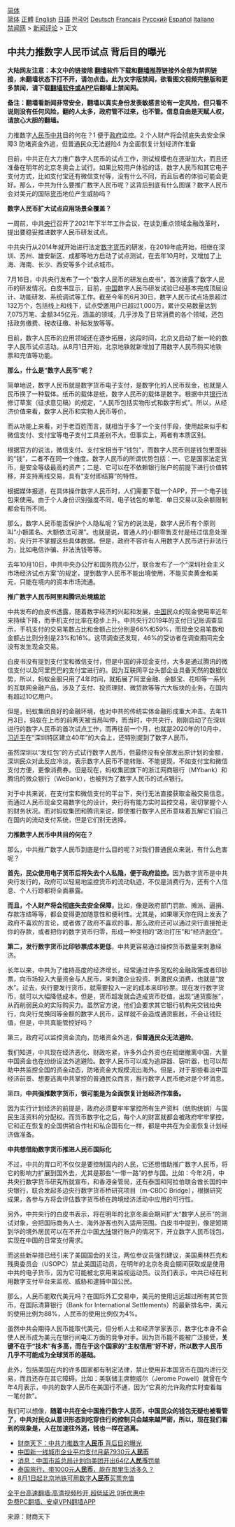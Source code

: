  <!-- 面包屑导航 --> <div class="breadcrumb"><!-- GTranslate: https://gtranslate.io/ -->  <div class="switcher notranslate">  <div class="selected">  <a href="#" onclick="return false;"> 简体</a>  </div>  <div class="option">  <a href="https://www.bannedbook.org" onclick="doGTranslate('zh-CN|zh-CN');jQuery('div.switcher div.selected a').html(jQuery(this).html());return false;" title="简体中文" class="nturl selected"> 简体</a>  <a href="https://www.bannedbook.org/zh-tw/" onclick="doGTranslate('zh-CN|zh-TW');jQuery('div.switcher div.selected a').html(jQuery(this).html());return false;" title="繁體中文" class="nturl"> 正體</a>  <a href="https://www.bannedbook.org/en/" onclick="doGTranslate('zh-CN|en');jQuery('div.switcher div.selected a').html(jQuery(this).html());return false;" title="English" class="nturl"> English</a>  <a href="https://www.bannedbook.org/ja/" onclick="doGTranslate('zh-CN|ja');jQuery('div.switcher div.selected a').html(jQuery(this).html());return false;" title="日本語" class="nturl"> 日語</a>  <a href="https://www.bannedbook.org/ko/" onclick="doGTranslate('zh-CN|ko');jQuery('div.switcher div.selected a').html(jQuery(this).html());return false;" title="한국어" class="nturl"> 한국어</a>  <a href="https://www.bannedbook.org/de/" onclick="doGTranslate('zh-CN|de');jQuery('div.switcher div.selected a').html(jQuery(this).html());return false;" title="Deutsch" class="nturl"> Deutsch</a>  <a href="https://www.bannedbook.org/fr/" onclick="doGTranslate('zh-CN|fr');jQuery('div.switcher div.selected a').html(jQuery(this).html());return false;" title="Français" class="nturl"> Français</a>  <a href="https://www.bannedbook.org/ru/" onclick="doGTranslate('zh-CN|ru');jQuery('div.switcher div.selected a').html(jQuery(this).html());return false;" title="Русский" class="nturl"> Русский</a>  <a href="https://www.bannedbook.org/es/" onclick="doGTranslate('zh-CN|es');jQuery('div.switcher div.selected a').html(jQuery(this).html());return false;" title="Español" class="nturl"> Español</a>  <a href="https://www.bannedbook.org/it/" onclick="doGTranslate('zh-CN|it');jQuery('div.switcher div.selected a').html(jQuery(this).html());return false;" title="Italiano" class="nturl"> Italiano</a>  </div>  </div>      <div class='breadcrumb-sub'><!-- Breadcrumb NavXT 6.3.0 --> <a href="https://www.bannedbook.org/" class="home">禁闻网</a> &gt; <a href="https://www.bannedbook.org/bnews/comments/" class="category">新闻评论</a> &gt; 正文</div></div><h2>中共力推数字人民币试点 背后目的曝光</h2> <p class="notice"><b>大陆网友注意：本文中的链接除 <a href="https://github.com/bannedbook/fanqiang" >翻墙</a>软件下载和<a href="https://github.com/killgcd/justmysocks/blob/master/README.md">翻墙推荐</a>链接外全部为禁网链接，未翻墙状态下打不开，请勿点击。此为文字版禁闻，欲看图文视频完整版和更多禁闻，请下载<a href="https://github.com/bannedbook/fanqiang">翻墙软件或APP</a>后翻墙上禁闻网。</p><p>备注：翻墙看新闻非常安全，翻墙以真实身份发表敏感言论有一定风险，但只看不说则没有任何风险，翻的人太多，政府管不过来，也不管。信息自由是天赋人权，请放心大胆的翻墙。</b></p>  <div class="entry"> <p id="summary">力推数字<a href="https://www.bannedbook.org/bnews/tag/%e4%ba%ba%e6%b0%91%e5%b8%81/" class="st_tag internal_tag" rel="tag" title="标签 人民币 下的日志">人民币</a><a href="https://www.bannedbook.org/bnews/tag/%e4%b8%ad%e5%85%b1/" class="st_tag internal_tag" rel="tag" title="标签 中共 下的日志">中共</a>目的何在？1 便于<a href="https://www.bannedbook.org/bnews/tag/%e6%94%bf%e5%ba%9c/" class="st_tag internal_tag" rel="tag" title="标签 政府 下的日志">政府</a>监控。2 个人财产将会彻底失去安全保障3 防堵资金外逃，但普通民众无法避险4 为全面恢复计划经济作准备</p> <p>目前，中共正在大力推广数字人民币的试点工作，测试规模也在逐渐加大，而且还准备在明年的北京冬奥会上试行。如果比较用户体验的话，数字人民币和其它电子支付方式，比如支付宝还有微信支付等，没有什么不同，而且后者的体验可能会更好。那么，中共为什么要推广数字人民币呢？这背后到底有什么图谋？数字人民币会对美元的国际<a href="https://www.bannedbook.org/bnews/tag/%E8%B4%A7%E5%B8%81/" class="st_tag internal_tag" rel="tag" title="标签 货币 下的日志">货币</a>地位产生威胁吗？</p> <p><strong>数字人民币扩大试点应用场景全覆盖？</strong></p> <p>一周前，中共<a href="https://www.bannedbook.org/bnews/tag/%e5%a4%ae%e8%a1%8c/" class="st_tag internal_tag" rel="tag" title="标签 央行 下的日志">央行</a>召开了2021年下半年工作会议，在谈到重点领域金融改革时，提出要稳妥推进数字人民币研发试点。</p> <p>中共央行从2014年就开始进行法定<a href="https://www.bannedbook.org/bnews/tag/%E6%95%B0%E5%AD%97%E8%B4%A7%E5%B8%81/" class="st_tag internal_tag" rel="tag" title="标签 数字货币 下的日志">数字货币</a>的研发，在2019年底开始，相继在深圳、苏州、雄安新区、成都等地方启动了试点测试，在去年10月时，又增加了上海、海南、长沙、西安等多个试点城市。</p> <p>7月16日，中共央行发布了一个“数字人民币的研发白皮书”，首次披露了数字人民币的研发情况。白皮书显示，目前，<span class='wp_keywordlink_affiliate'><a href="https://www.bannedbook.org/" title="中国" target="_blank">中国</a></span>数字人民币研发试验已经基本完成顶层设计、功能研发、系统调试等工作。截至今年的6月30日，数字人民币试点场景超过132万个，包括线上和线下，试点受邀用户已超过1,000万，累计交易数量达到7,075万笔、金额345亿元，涵盖的领域，几乎涉及了日常消费的各个领域，还包括政务缴费、税收征缴、补贴发放等等。</p> <p>目前，数字人民币的应用领域还在逐步拓展，这段时间，北京又启动了新一轮的数字人民币试点活动。从8月1日开始，北京地铁就新增加了用数字人民币购买地铁票和充值等功能。</p> <p><strong>那么，什么是“数字人民币”呢？</strong></p> <p>简单地说，数字人民币就是数字货币电子支付，是数字化的人民币现金，也就是人民币换了一种载体。纸币的载体是纸，数字人民币的载体是数字。根据中共<a href="https://www.bannedbook.org/bnews/tag/%e9%93%b6%e8%a1%8c/" class="st_tag internal_tag" rel="tag" title="标签 银行 下的日志">银行</a>法修订草案（征求意见稿）的规定，“人民币包括实物形式和数字形式”。所以，从经济价值来看，数字人民币和实物人民币等价。</p> <p>而从功能上来看，对于老百姓而言，就相当于多了一个支付手段，使用起来似乎和微信支付、支付宝等电子支付工具差别不大。但事实上，两者有本质区别。</p>  <p>根据官方的说法，微信支付、支付宝相当于“钱包”，而数字人民币则是钱包里面装的“钱”，二者不在同一个维度。数字人民币的所谓优势包括：一、它是国家法定货币，是安全等级最高的资产；二是、它可以在不依赖银行账户的前提下进行价值转移，并支持离线交易，具有“支付即结算”的特性。</p> <p>根据媒体报道，在具体操作数字人民币时，人们需要下载一个APP，开一个电子钱包来使用。由于个人身份识别强度不同，电子钱包的单笔、单日交易以及余额限制都会有所不同。</p> <p>那么，数字人民币能否保护个人隐私呢？官方的说法是，数字人民币有个原则叫“小额匿名、大额依法可溯”。也就是说，普通人的小额零售支付是经过信息处理的，央行并不掌握这些具体数据。但是，政府不容许有人用数字人民币进行非法行为，比如电信诈骗、非法洗钱等等。</p> <p>去年10月10日，中共中央办公厅和国务院办公厅，联合发布了一个“深圳社会主义市场经济试点方案”的规定，提到数字人民币不能出境使用，不能买卖黄金和美元，只能在境内的资本市场流通。</p> <p><strong>推广数字人民币阿里和腾讯处境尴尬</strong></p> <p>中共发布的白皮书透露，随着数字经济的兴起和发展，<a href="https://www.bannedbook.org/bnews/tag/%E4%B8%AD%E5%9B%BD/" class="st_tag internal_tag" rel="tag" title="标签 中国 下的日志">中国</a>民众的现金使用率近年来持续下降，而手机支付比率在稳步上升。中共央行2019年的支付日记账调查显示，手机支付的交易笔数占比和金额占比分别是66%和59%，而现金交易笔数和金额占比则分别是23%和16%。这项调查还发现，46%的受访者在调查期间完全没有发生现金交易。</p> <p>白皮书没有提到支付宝和微信支付，但是中国的非现金支付，大多是通过腾讯的微信支付以及阿里巴巴的支付宝进行的。因为互联网平台头部企业具备天然的数据优势，所以，蚂蚁金服只用了4年时间，就拓展了阿里金融、余额宝、花呗等一系列的互联网金融产品，涉及了支付、投资理财、微贷款等等六大板块的业务，在国内有超过10亿用户。</p> <p>但是，蚂蚁集团良好的金融环境，也对中共的传统实体金融形成重大冲击。去年11月3日，蚂蚁在上市的前两天被当局叫停，而当时，中共央行，刚刚启动了在深圳进行的数字人民币的首次试点工作，而再往前一个月，也就是2020年的10月中，<a href="https://www.bannedbook.org/bnews/tag/%e4%b9%a0%e8%bf%91%e5%b9%b3/" class="st_tag internal_tag" rel="tag" title="标签 习近平 下的日志">习近平</a>在“深圳特区建立40年”的大会上，还特别提到了数字人民币。</p> <p>虽然深圳以“发红包”的方式试行数字人民币，但最终没有全部发出原计划的金额，深圳民众对此反应冷淡，表示数字人民币不能转账、不能提现，不如支付宝和微信支付方便，更像消费券。但是现在，蚂蚁集团旗下的浙江网商银行（MYbank）和腾讯的微众银行（WeBank），也被列为了数字人民币的试点银行。</p> <p>对于中共来说，在支付宝和微信支付的平台下，央行无法直接获取金融交易信息，而通过人民币现金交易数字化的设计，央行将有能力实时监控交易，密切掌握个人的财务状况。而对蚂蚁集团和腾讯来说，即使推行数字人民币意味着瓦解它们自己在国内的流动支付系统，但是它们别无选择。</p>  <p><strong>力推数字人民币中共目的何在？</strong></p> <p>那么，中共推广数字人民币到底是什么目的呢？对我们普通民众来说，有什么危害呢？</p> <p><strong>首先，民众使用电子货币后将失去个人私隐，便于政府监控。</strong>因为数字货币是中共央行发行的，政府可以轻易地监控货币的流动轨迹，不仅是消费行为，还有个人信息、个人行踪都将全面暴露。</p> <p><strong>而且，个人财产将会彻底失去安全保障，</strong>比如，像是政府部门罚款、摊派、逼捐、存款冻结等等，都会变得更加随意性和便利性。尤其是，如果哪天你在网上发表了政府不喜欢的言论，或者做了政府不喜欢的事，那么政府还可以通过央行直接抢走你的存款，或者把你的数字货币归零，形成一种变相的“政治打压”和“经济<span class='wp_keywordlink'><a href="https://www.bannedbook.org/forum2/topic21.html" title="《剥夺》 黄建民 著" target="_blank">剥夺</a></span>”。</p> <p><strong>第二，发行数字货币比印钞票成本更低</strong>，中共更容易通过操控货币数量来刺激经济。</p> <p>长年以来，中共为了维持高度的经济增长，经常通过许多宽松的金融政策或者印钞票，向市场投入大量资金与人民币，来刺激企业投资、刺激民众消费，也就是“放水”。过去，央行要发行货币，就需要投入一定的成本来印钞票。现在发行数字货币，就可以大幅降低成本。但是，货币超发就会造成货币贬值，出现“通货膨胀”，从而削弱民众的实际购买力。虽然官方说，他们会要求其它银行机构先交钱给央行，向央行兑换同等金额的数字人民币，这样就不会造成通货膨胀，不会让钱贬值，但是，中共真能管控好吗？</p> <p>第三，政府可以监控资金流向，防堵资金外逃，<strong>但普通民众无法避险</strong>。</p> <p>我们知道，中共现在经济恶化、财政吃紧，许多外企外资也在相继撤离中国，大量中国资金也在纷纷设法外逃避险。数字人民币可以成为追踪器、窃听器，也可以帮助中共监控全国的资金动态，防堵资金大规模流出海外。但是，对于那些看淡中国经济前景、想要逃离中共掌控的普通民众而言，推行数字人民币绝对是个坏消息。</p> <p>第四，<strong>中共强推数字货币，很可能是为全面恢复计划经济作准备。</strong></p> <p>因为实行计划经济的前提是，政府必须要牢牢掌控所有生产资料（统购统销）与国民生活资料的分配权。而货币数字化之后，每个人的财富就都会被政府牢牢掌控，它和正在恢复的全国供销合作社和私企国有化一样，都是中共在为全面恢复计划经济做准备。</p>  <p><strong>中共想借助数字货币推进人民币国际化</strong></p> <p>不过，中共的胃口可不仅仅是要控制国内的人民，它还想借助推广数字人民币，将它的影响力扩展到国外去，尤其是那些“一带一路”的参与国。比如：今年2月，中共央行数字货币研究所就宣布，和香港金管局，还有泰国和阿拉伯联合酋长国的中央银行，联合发起多边央行数字货币桥研究项目（m-CBDC Bridge），根据研究成果，各参与方将会评估数字货币桥在跨境经济活动中应用的可行性。</p> <p>另外，中共央行的白皮书表示，将在明年的北京冬奥会期间扩大“数字人民币”的测试对象，会把国际商务人士、海外游客也列入适用范围。白皮书中提到，像是短期到华的境外居民可以在不开立中国<span class='wp_keywordlink_affiliate'><a href="https://www.bannedbook.org/" title="大陆" target="_blank">大陆</a></span>银行账户的情况下，开立数字人民币钱包，实现在中国的日常支付需求。</p> <p>而这些新举措已经引来了美国国会的关注，两位参议员强烈建议，美国奥林匹克和残奥委员会（USOPC）禁止美国运动员，在明年的北京冬奥会期间获取或是使用中共的电子货币，因为它可能被北京用来监视运动员。议员们表示，中共已经在利用数字支付平台来监视、威胁和逮捕中国公民。</p> <p>那么，人民币能取代美元吗？在国际外汇交易中，美元的使用远远超过所有其它货币，在国际清算银行（Bank for International Settlements）的最新排名中，美元的使用比例为88%，人民币的使用比例仅为4%。</p> <p>虽然中共会期待人民币能取代美元，但分析人士和经济学家表示，数字化本身不会使人民币成为美元在银行间电汇方面的竞争对手。因为货币能不能被广泛接受，<strong>关键不在于“技术”有多高，而在于这个国家的“主权信用”好不好，所以数字人民币几乎不可能成为全球货币的基础。</strong></p> <p>此外，包括美国在内的许多国家都有制定法律，禁止使用非本国货币在国内进行交易，而且还存在其它障碍。比如：美联储主席鲍威尔（Jerome Powell）就曾在今年4月表示，中共的数字人民币在美国行不通，因为“它真的允许政府实时查看每一笔付款”。</p> <p>我们可以想像，<strong>随着中共在全中国推行数字人民币，中国民众的钱包无疑也被看管了，中共对民众从意识形态到吃穿住行的控制只会越来越严密，所以，现在我们看到的现象是，人在加速往外逃，钱也一样在逃离。</strong></p> <ul class='op-related-articles' title='相关阅读'> <li><a href='https://www.bannedbook.org/bnews/cnnews/20210814/1606137.html' target='_blank'>财商天下：中共力推数字<b>人民币</b> 背后目的曝光</a></li> <li><a href='https://www.bannedbook.org/bnews/baitai/20210812/1605215.html' target='_blank'>中国新一线城市企业平均支付月薪7930元<b>人民币</b></a></li> <li><a href='https://www.bannedbook.org/bnews/baitai/20210806/1601500.html' target='_blank'>消息：中国市监总局计划向美团开出64亿<b>人民币</b>罚单</a></li> <li><a href='https://www.bannedbook.org/bnews/funmedia/20210805/1600598.html' target='_blank'>泰国旅行，带1000元<b>人民币</b>，能在那里生活多久？</a></li> <li><a href='https://www.bannedbook.org/bnews/baitai/20210801/1598196.html' target='_blank'>8月1日起北京地铁可用数字<b>人民币</b>买票充值</a></li> </ul> <p class="texttj"> <a href="https://github.com/bannedbook/fanqiang/wiki/V2ray%E6%9C%BA%E5%9C%BA" target="_blank">全平台高速翻墙:高清视频秒开,超低延迟,9折优惠中</a><br/> <a href="https://github.com/bannedbook/fanqiang/wiki/%E7%A6%81%E9%97%BB%E7%BD%91%E5%AE%89%E5%8D%93%E7%BF%BB%E5%A2%99%E6%96%B0%E9%97%BBAPP" target="_blank">免费PC翻墙、安卓VPN翻墙APP</a></p><p> 来源：财商天下 </p> <a name='sharetosocial'></a>  <div style="margin-bottom:5px;padding-bottom:5px;clear:both"> <div id="archive-pix-1" class="banner-ads"> <!-- AuctionX Display platform tag START --> <div id="26318x728x90x621x_ADSLOT2" clicktrack="%%CLICK_URL_ESC%%"></div> <!-- AuctionX Display platform tag END --> </div> <div id="archive-pix-2" class="banner-ads"> <!-- AuctionX Display platform tag START --> <div id="26315x300x250x621x_ADSLOT2" clicktrack="%%CLICK_URL_ESC%%"></div> <!-- AuctionX Display platform tag END --> </div> </div>  <div id="archive-pix-1" class="banner-ads"> <!-- AuctionX Display platform tag START --> <div id="26318x728x90x621x_ADSLOT3" clicktrack="%%CLICK_URL_ESC%%"></div> <!-- AuctionX Display platform tag END --> </div> </div><!--END ENTRY--> 
